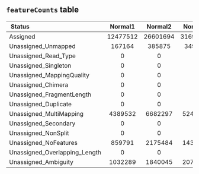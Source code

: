 
## ``featureCounts`` table

| Status | Normal1 | Normal2 | Normal3 | TNBC1 | TNBC2 | TNBC3 |
| :--- | :---: | :---: | :---: | :---: | :---: | :---: |
| Assigned | 12477512 | 26601694 | 31694561 | 11301799 | 9292076 | 10055506 |
| Unassigned_Unmapped | 167164 | 385875 | 349794 | 1576425 | 2204303 | 2664899 |
| Unassigned_Read_Type | 0 | 0 | 0 | 0 | 0 | 0 |
| Unassigned_Singleton | 0 | 0 | 0 | 0 | 0 | 0 |
| Unassigned_MappingQuality | 0 | 0 | 0 | 0 | 0 | 0 |
| Unassigned_Chimera | 0 | 0 | 0 | 0 | 0 | 0 |
| Unassigned_FragmentLength | 0 | 0 | 0 | 0 | 0 | 0 |
| Unassigned_Duplicate | 0 | 0 | 0 | 0 | 0 | 0 |
| Unassigned_MultiMapping	| 4389532 | 6682297 | 5249204 | 74841329 | 116419001 | 120399290 |
| Unassigned_Secondary | 0 | 0 | 0 | 0 | 0 | 0 |
| Unassigned_NonSplit | 0 | 0 | 0 | 0 | 0 | 0 |
| Unassigned_NoFeatures | 859791 | 2175484 | 1434704 | 13925581 | 7664796 | 7996643 |
| Unassigned_Overlapping_Length | 0 | 0 | 0 | 0 | 0 | 0 |
| Unassigned_Ambiguity | 1032289 | 1840045 | 2073482 | 1183310 | 1123008 | 1129432 |
